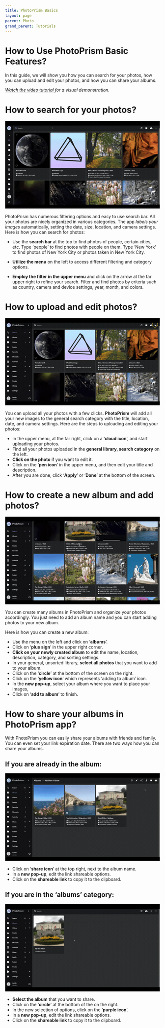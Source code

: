 ```yaml
---
title: PhotoPrism Basics
layout: page
parent: Photo
grand_parent: Tutorials
---
```


# How to Use PhotoPrism Basic Features?

In this guide, we will show you how you can search for your photos, how you can upload and edit your photos, and how you can share your albums.

_[Watch the video tutorial](https://www.youtube.com/watch?v=t4w7vQX75mg) for a visual demonstration._

# How to search for your photos?

![](1-search-photos.gif)

PhotoPrism has numerous filtering options and easy to use search bar. All your photos are nicely organized in various categories. The app _labels your images_ automatically, setting the date, size, location, and camera settings. Here is how you can search for photos:

- Use the **search bar** at the top to find photos of people, certain cities, etc. Type ‘people’ to find photos with people on them. Type ‘New York’ to find photos of New York City or photos taken in New York City.

- **Utilize the menu** on the left to access different filtering and category options.

- **Employ the filter in the upper menu** and click on the arrow at the far upper right to refine your search. Filter and find photos by criteria such as country, camera and device settings, year, month, and colors.

# How to upload and edit photos?

![](2-upload-photos.gif)

You can upload all your photos with a few clicks. **PhotoPrism** will add all your new images to the general search category with the title, location, date, and camera settings. Here are the steps to uploading and editing your photos:

- In the upper menu, at the far right, click on a ‘**cloud icon**’, and start uploading your photos.
- Find all your photos uploaded in the **general library, search category** on the left.
- **Click on the photo** if you want to edit it.
- Click on the ‘**pen icon**’ in the upper menu, and then edit your title and description.
- After you are done, click ‘**Apply**’ or ‘**Done**’ at the bottom of the screen.

# How to create a new album and add photos?

![](3-create-album.gif)

You can create many albums in PhotoPrism and organize your photos accordingly. You just need to add an album name and you can start adding photos to your new album.

Here is how you can create a new album:

- Use the menu on the left and click on ‘**albums**’.
- Click on ‘**plus sign**’ in the upper right corner.
- **Click on your newly created album** to edit the name, location, description, category, and sorting settings.
- In your general, unsorted library, **select all photos** that you want to add to your album.
- Click on the ‘**circle**’ at the bottom of the screen on the right.
- Click on the ‘**yellow icon**’ which represents ‘adding to album’ icon.
- In the **new pop-up**, select your album where you want to place your images,
- Click on ‘**add to album**’ to finish.

# How to share your albums in PhotoPrism app?

With PhotoPrism you can easily share your albums with friends and family. You can even set your link expiration date. There are two ways how you can share your albums.

## If you are already in the album:

![](4-album-sharing-v1.gif)

- Click on ‘**share icon**’ at the top right, next to the album name.
- In a **new pop-up**, edit the link shareable options.
- Click on the **shareable link** to copy it to the clipboard.

## If you are in the ‘albums’ category:

![](4-album-sharing-v2.gif)

- **Select the album** that you want to share.
- Click on the ‘**circle**’ at the bottom of the on the right.
- In the new selection of options, click on the ‘**purple icon**’.
- In a **new pop-up**, edit the link shareable options.
- Click on the **shareable link** to copy it to the clipboard.

